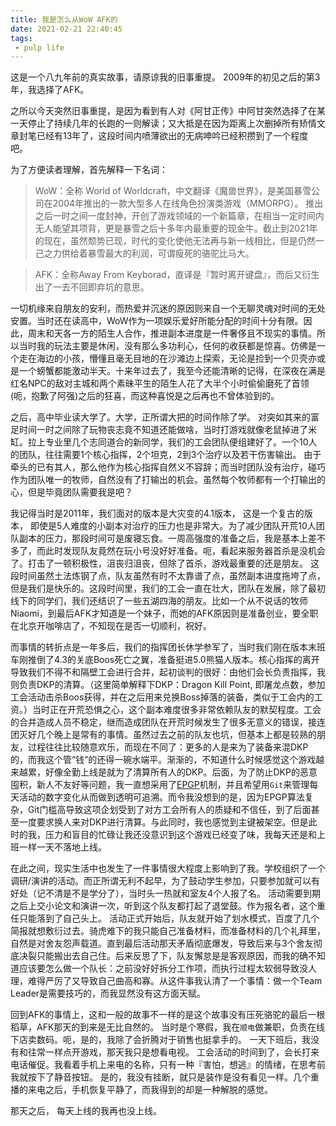 ```yaml
---
title: 我是怎么从WoW AFK的
date: 2021-02-21 22:40:45
tags: 
 - pulp life
---
```


这是一个八九年前的真实故事，请原谅我的旧事重提。 2009年的初见之后的第3年，我选择了AFK。 

之所以今天突然旧事重提，是因为看到有人对《阿甘正传》中阿甘突然选择了在某一天停止了持续几年的长跑的一则解读；又大抵是在因为距离上次删掉所有矫情文章封笔已经有13年了，这段时间内喷薄欲出的无病呻吟已经积攒到了一个程度吧。

<!-- more -->

为了方便读者理解，首先解释一下名词：

> WoW：全称 World of Worldcraft，中文翻译《魔兽世界》，是美国暴雪公司在2004年推出的一款大型多人在线角色扮演类游戏（MMORPG）。 推出之后一时之间一度封神，开创了游戏领域的一个新篇章，在相当一定时间内无人能望其项背，更是暴雪之后十多年内最重要的现金牛。截止到2021年的现在，虽然颓势已现，时代的变化使他无法再与新一线相比，但是仍然一己之力供给着暴雪最大的利润，可谓瘦死的骆驼比马大。

> AFK：全称Away From Keyborad，直译是『暂时离开键盘』，而后又衍生出了一去不回即弃坑的意思。 


一切机缘来自朋友的安利，而热爱并沉迷的原因则来自一个无聊灵魂对时间的无处安置。当时还在读高中，WoW作为一项娱乐爱好所能分配的时间十分有限。因此，周末和天各一方的陌生人合作，推进副本进度是一件奢侈且不现实的事情。所以当时我的玩法主要是休闲，没有那么多功利心，任何的收获都是惊喜。仿佛是一个走在海边的小孩，懵懂且毫无目地的在沙滩边上探索，无论是捡到一个贝壳亦或是一个螃蟹都能激动半天。十来年过去了，我至今还能清晰的记得，在深夜在满是红名NPC的敌对主城和两个素昧平生的陌生人花了大半个小时偷偷磨死了首领(呃，抱歉了阿强)之后的狂喜，而这种喜悦是之后再也不曾体验到的。


之后，高中毕业读大学了。大学，正所谓大把的时间作除了学。 对突如其来的富足时间一时之间除了玩物丧志竟不知道还能做啥，当时打游戏就像老鼠掉进了米缸。拉上专业里几个志同道合的新同学，我们的工会团队便组建好了。一个10人的团队，往往需要1个核心指挥，2个坦克，2到3个治疗以及若干伤害输出。 由于牵头的已有其人，那么他作为核心指挥自然义不容辞；而当时团队没有治疗，碰巧作为团队唯一的牧师，自然没有了打输出的机会。虽然每个牧师都有一个打输出的心，但是毕竟团队需要我是吧？ 

我记得当时是2011年，我们面对的版本是大灾变的4.1版本， 这是一个复古的版本， 即使是5人难度的小副本对治疗的压力也是非常大。为了减少团队开荒10人团队副本的压力，那段时间可是废寝忘食。一周高强度的准备之后，我是基本上差不多了，而此时发现队友竟然在玩小号没好好准备。呃，看起来服务器首杀是没机会了。打击了一顿积极性，沮丧归沮丧，但除了首杀，游戏最重要的还是朋友。 这段时间虽然土法炼钢了点，队友虽然有时不太靠谱了点，虽然副本进度拖垮了点，但是我们是快乐的。这段时间里，我们的工会一直在壮大，团队在发展，除了最初线下的同学们，我们还结识了一些五湖四海的朋友。比如一个从不说话的牧师Niaomi，到最后AFK才知道是一个妹子，而她的AFK原因则是准备创业，要全职在北京开咖啡店了，不知现在是否一切顺利，祝好。


而事情的转折点是一年多后，我们的指挥团长休学参军了，当时我们刚在版本末班车刚推倒了4.3的关底Boos死亡之翼，准备挺进5.0熊猫人版本。核心指挥的离开导致我们不得不和隔壁工会进行合并，起初谈判的很好：由他们会长负责指挥，我则负责DKP的清算。（这里简单解释下DKP：Dragon Kill Point, 即屠龙点数，参加工会活动击杀Boos获得，并在之后用来兑换Boss掉落的装备，类似于工会内的工资。）当时正在开荒恐惧之心，这个副本难度很多非常依赖队友的默契程度。工会的合并造成人员不稳定，继而造成团队在开荒时候发生了很多无意义的错误，接连团灭好几个晚上是常有的事情。虽然过去之前的队友也坑，但基本上都是较熟的朋友，过程往往比较随意欢乐，而现在不同了：更多的人是来为了装备来混DKP的，而我这个管“钱”的还得一碗水端平。渐渐的，不知道什么时候感觉这个游戏越来越累，好像全勤上线是就为了清算所有人的DKP。后面，为了防止DKP的恶意囤积，新人不友好等问题，我一直想采用了[EPGP](https://baike.baidu.com/item/EPGP/10508967?fr=aladdin)机制，并且希望用`Git`来管理每天活动的数字变化从而做到透明可追溯。而令我没想到的是，因为EPGP算法复杂，Git门槛高导致这项企划受到了对方工会所有人的质疑和不信任，到了后面甚至一度要求换人来对DKP进行清算。与此同时，我也感觉到主键被架空。但是此时的我，压力和盲目的忙碌让我还没意识到这个游戏已经变了味，我每天还是和上班一样一天不落地上线。


在此之间，现实生活中也发生了一件事情很大程度上影响到了我。学校组织了一个调研/演讲的活动。而正所谓无利不起早，为了鼓动学生参加，只要参加就可以有好处（记不清是不是学分了），当时头一热就和室友4个人报了名。 活动需要到期之后上交小论文和演讲一次，听到这个队友都打起了退堂鼓。作为报名者，这个重任只能落到了自己头上。 活动正式开始后，队友就开始了划水模式，百度了几个简报就想敷衍过去。骑虎难下的我只能自己准备材料，而准备材料的几个礼拜里，自然是对舍友怨声载道。直到最后活动那天矛盾彻底爆发，导致后来与3个舍友彻底决裂只能搬出去自己住。后来反思了下，队友懈怠是是客观原因，而我的确不知道应该要怎么做一个队长：之前没好好拆分工作项，而执行过程太软弱导致没人理，难得严厉了又导致自己曲高和寡。从这件事我认清了一个事情：做一个Team Leader是需要技巧的，而我显然没有这方面天赋。


回到AFK的事情上，这和一般的故事不一样的是这个故事没有压死骆驼的最后一根稻草，AFK那天的到来是无比自然的。 当时是个寒假，我在`顺电`做兼职，负责在线下店卖数码。呃，是的，我除了会折腾对于销售也挺拿手的。 一天下班后，我没有和往常一样点开游戏，那天我只是想看电视。 工会活动的时间到了，会长打来电话催促。我看着手机上来电的名称，只有一种『害怕，想逃』的情绪，在思考前我就按下了静音按钮。 是的，我没有挂断，就只是装作是没有看见一样。几个重播的来电之后，手机恢复平静了，而我得到的却是一种解脱的感觉。

那天之后， 每天上线的我再也没上线。